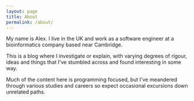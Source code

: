 ```yaml
---
layout: page
title: About
permalink: /about/
---
```


My name is Alex. I live in the UK and work as a software engineer at a bioinformatics company based near Cambridge.

This is a blog where I investigate or explain, with varying degrees of rigour, ideas and things that I've stumbled across and found interesting in some way.

Much of the content here is programming focused, but I've meandered through various studies and careers so expect occasional excursions down unrelated paths.
